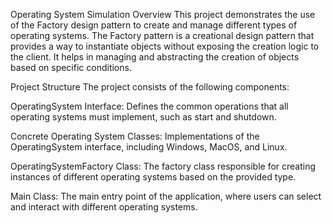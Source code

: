 Operating System Simulation
Overview
This project demonstrates the use of the Factory design pattern to create and manage different types of operating systems. The Factory pattern is a creational design pattern that provides a way to instantiate objects without exposing the creation logic to the client. It helps in managing and abstracting the creation of objects based on specific conditions.

Project Structure
The project consists of the following components:

OperatingSystem Interface: Defines the common operations that all operating systems must implement, such as start and shutdown.

Concrete Operating System Classes: Implementations of the OperatingSystem interface, including Windows, MacOS, and Linux.

OperatingSystemFactory Class: The factory class responsible for creating instances of different operating systems based on the provided type.

Main Class: The main entry point of the application, where users can select and interact with different operating systems.
